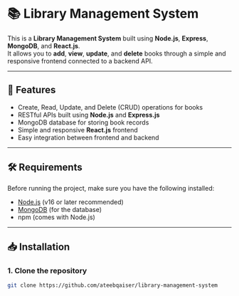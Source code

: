 # 📚 Library Management System

This is a **Library Management System** built using **Node.js**, **Express**, **MongoDB**, and **React.js**.  
It allows you to **add**, **view**, **update**, and **delete** books through a simple and responsive frontend connected to a backend API.

---

## 🚀 Features
- Create, Read, Update, and Delete (CRUD) operations for books
- RESTful APIs built using **Node.js** and **Express.js**
- MongoDB database for storing book records
- Simple and responsive **React.js** frontend
- Easy integration between frontend and backend

---

## 🛠️ Requirements
Before running the project, make sure you have the following installed:

- [Node.js](https://nodejs.org/) (v16 or later recommended)
- [MongoDB](https://www.mongodb.com/try/download/community) (for the database)
- npm (comes with Node.js)

---

## 📥 Installation

### 1. Clone the repository
```bash
git clone https://github.com/ateebqaiser/library-management-system
